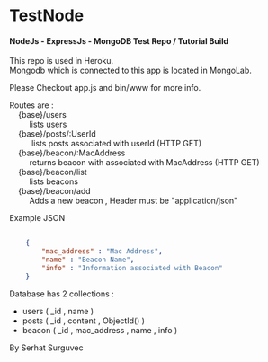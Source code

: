# TestNode
#### NodeJs - ExpressJs - MongoDB Test Repo / Tutorial Build

This repo is used in Heroku.  <br/> 
Mongodb which is connected to this app is located in MongoLab.

Please Checkout app.js and bin/www for more info.

Routes are :   
 &nbsp;&nbsp;&nbsp;&nbsp;{base}/users  
 &nbsp;&nbsp;&nbsp;&nbsp;&nbsp;&nbsp;&nbsp;&nbsp; lists users  
 &nbsp;&nbsp;&nbsp;&nbsp;{base}/posts/:UserId  
 &nbsp;&nbsp;&nbsp;&nbsp; &nbsp;&nbsp;&nbsp;&nbsp; lists posts associated with userId (HTTP GET) 
 &nbsp;&nbsp;&nbsp;&nbsp;{base}/beacon/:MacAddress  
 &nbsp;&nbsp;&nbsp;&nbsp;&nbsp;&nbsp;&nbsp;&nbsp; returns beacon with associated with MacAddress (HTTP GET)  
 &nbsp;&nbsp;&nbsp;&nbsp;{base}/beacon/list  
 &nbsp;&nbsp;&nbsp;&nbsp;&nbsp;&nbsp;&nbsp;&nbsp; lists beacons  
 &nbsp;&nbsp;&nbsp;&nbsp;{base}/beacon/add  
 &nbsp;&nbsp;&nbsp;&nbsp;&nbsp;&nbsp;&nbsp;&nbsp; Adds a new beacon , Header must be "application/json"  

Example JSON
```json
	
	{
	    "mac_address" : "Mac Address",
	    "name" : "Beacon Name",
	    "info" : "Information associated with Beacon"
	}

```

Database has 2 collections :
  - users ( _id , name )
  - posts ( _id , content , ObjectId() )
  - beacon ( _id , mac_address , name , info )


  By Serhat Surguvec
  
